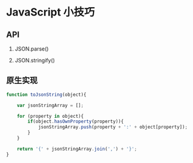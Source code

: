 # JavaScript 小技巧

## API

1. JSON.parse()

2. JSON.stringify()

## 原生实现

```javascript
function toJsonString(object){

    var jsonStringArray = [];

    for (property in object){
        if(object.hasOwnProperty(property)){
            jsonStringArray.push(property + ':' + object[property]);
        }
    }

    return '{' + jsonStringArray.join(',') + '}';
}
```
